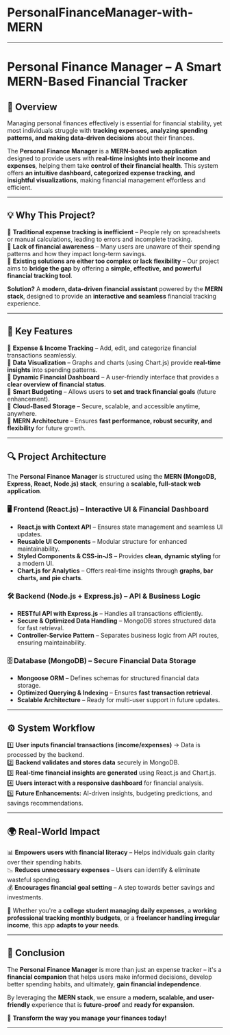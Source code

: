 # PersonalFinanceManager-with-MERN

---

# **Personal Finance Manager – A Smart MERN-Based Financial Tracker**  

## **🌟 Overview**  
Managing personal finances effectively is essential for financial stability, yet most individuals struggle with **tracking expenses, analyzing spending patterns, and making data-driven decisions** about their finances.  

The **Personal Finance Manager** is a **MERN-based web application** designed to provide users with **real-time insights into their income and expenses**, helping them take **control of their financial health**. This system offers **an intuitive dashboard, categorized expense tracking, and insightful visualizations**, making financial management effortless and efficient.  

---

## **💡 Why This Project?**  
📌 **Traditional expense tracking is inefficient** – People rely on spreadsheets or manual calculations, leading to errors and incomplete tracking.  
📌 **Lack of financial awareness** – Many users are unaware of their spending patterns and how they impact long-term savings.  
📌 **Existing solutions are either too complex or lack flexibility** – Our project aims to **bridge the gap** by offering a **simple, effective, and powerful financial tracking tool**.  

**Solution?** A **modern, data-driven financial assistant** powered by the **MERN stack**, designed to provide an **interactive and seamless** financial tracking experience.  

---

## **🚀 Key Features**  
🔹 **Expense & Income Tracking** – Add, edit, and categorize financial transactions seamlessly.  
🔹 **Data Visualization** – Graphs and charts (using Chart.js) provide **real-time insights** into spending patterns.  
🔹 **Dynamic Financial Dashboard** – A user-friendly interface that provides a **clear overview of financial status**.  
🔹 **Smart Budgeting** – Allows users to **set and track financial goals** (future enhancement).  
🔹 **Cloud-Based Storage** – Secure, scalable, and accessible anytime, anywhere.  
🔹 **MERN Architecture** – Ensures **fast performance, robust security, and flexibility** for future growth.  

---

## **🔍 Project Architecture**  

The **Personal Finance Manager** is structured using the **MERN (MongoDB, Express, React, Node.js) stack**, ensuring a **scalable, full-stack web application**.  

### **🖥️ Frontend (React.js) – Interactive UI & Financial Dashboard**  
- **React.js with Context API** – Ensures state management and seamless UI updates.  
- **Reusable UI Components** – Modular structure for enhanced maintainability.  
- **Styled Components & CSS-in-JS** – Provides **clean, dynamic styling** for a modern UI.  
- **Chart.js for Analytics** – Offers real-time insights through **graphs, bar charts, and pie charts**.  

### **🛠️ Backend (Node.js + Express.js) – API & Business Logic**  
- **RESTful API with Express.js** – Handles all transactions efficiently.  
- **Secure & Optimized Data Handling** – MongoDB stores structured data for fast retrieval.  
- **Controller-Service Pattern** – Separates business logic from API routes, ensuring maintainability.  

### **🗄️ Database (MongoDB) – Secure Financial Data Storage**  
- **Mongoose ORM** – Defines schemas for structured financial data storage.  
- **Optimized Querying & Indexing** – Ensures **fast transaction retrieval**.  
- **Scalable Architecture** – Ready for multi-user support in future updates.  

---

## **⚙️ System Workflow**  
1️⃣ **User inputs financial transactions (income/expenses)** → Data is processed by the backend.  
2️⃣ **Backend validates and stores data** securely in MongoDB.  
3️⃣ **Real-time financial insights are generated** using React.js and Chart.js.  
4️⃣ **Users interact with a responsive dashboard** for financial analysis.  
5️⃣ **Future Enhancements:** AI-driven insights, budgeting predictions, and savings recommendations.  

---

## **🌍 Real-World Impact**  
📊 **Empowers users with financial literacy** – Helps individuals gain clarity over their spending habits.  
📉 **Reduces unnecessary expenses** – Users can identify & eliminate wasteful spending.  
💰 **Encourages financial goal setting** – A step towards better savings and investments.  

🔹 Whether you're a **college student managing daily expenses**, a **working professional tracking monthly budgets**, or a **freelancer handling irregular income**, this app **adapts to your needs**.  

---

## **🎯 Conclusion**  
The **Personal Finance Manager** is more than just an expense tracker – it's a **financial companion** that helps users make informed decisions, develop better spending habits, and ultimately, **gain financial independence**.  

By leveraging the **MERN stack**, we ensure a **modern, scalable, and user-friendly** experience that is **future-proof** and **ready for expansion**.  

🚀 **Transform the way you manage your finances today!**  

---
